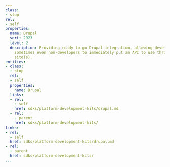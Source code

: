 ```yaml
---
class:
- stop
rel:
- self
properties:
  name: Drupal
  sort: 2923
  level: 2
  description: Providing ready to go Drupal integration, allowing developers, and
    sometimes even non-developers to immediately put an API to use through their Drupal
    site(s).
entities:
- class:
  - stop
  rel:
  - self
  properties:
    name: Drupal
  links:
  - rel:
    - self
    href: sdks/platform-development-kits/drupal.md
  - rel:
    - parent
    href: sdks/platform-development-kits/
links:
- rel:
  - self
  href: sdks/platform-development-kits/drupal.md
- rel:
  - parent
  href: sdks/platform-development-kits/
...
```

